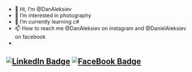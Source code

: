 - 👋 Hi, I’m @DanAleksiev
- 👀 I’m interested in photography
- 🌱 I’m currently learning c#
- 📫 How to reach me @DanAleksiev on instagram and @DanielAleksiev on facebook
- 
[![LinkedIn Badge](https://img.shields.io/badge/LinkedIn-0077B5?style=for-the-badge&logo=linkedin&logoColor=white)](https://www.linkedin.com/in/daniel-aleksiev-48080618a/)
[![FaceBook Badge](https://img.shields.io/badge/Facebook-1877F2?style=for-the-badge&logo=facebook&logoColor=white)](https://www.facebook.com/danielaleksiev96/)
- 

<!---
[![Anurag's GitHub stats](https://github-readme-stats.vercel.app/api?username=DanAleksiev)](https://github.com/anuraghazra/github-readme-stats)
[![GitHub Streak](https://streak-stats.demolab.com?user=DanAleksiev&theme=transparent&date_format=j%20M%5B%20Y%5D&mode=weekly)](https://git.io/streak-stats)




DanAleksiev/DanAleksiev is a ✨ special ✨ repository because its `README.md` (this file) appears on your GitHub profile.
You can click the Preview link to take a look at your changes.
--->

